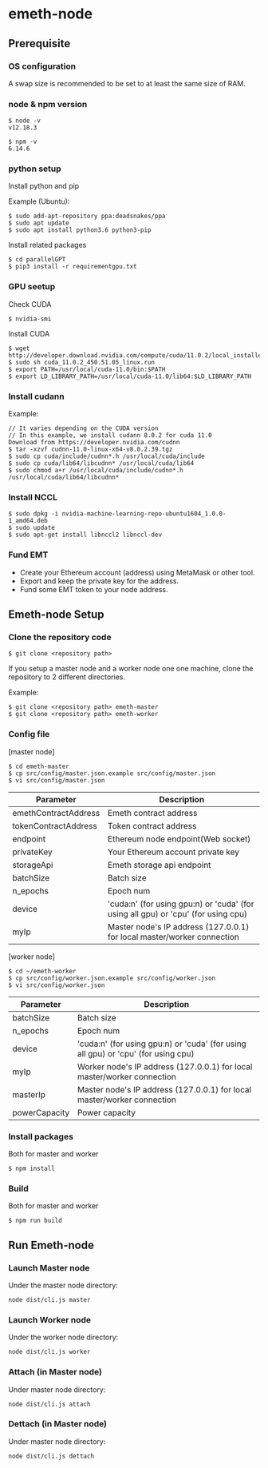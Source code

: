 # emeth-node

## Prerequisite
### OS configuration
A swap size is recommended to be set to at least the same size of RAM.

### node & npm version
```
$ node -v
v12.18.3

$ npm -v
6.14.6
```

### python setup
Install python and pip

Example (Ubuntu):
```
$ sudo add-apt-repository ppa:deadsnakes/ppa
$ sudo apt update
$ sudo apt install python3.6 python3-pip
```

Install related packages
```
$ cd parallelGPT
$ pip3 install -r requirementgpu.txt
```

### GPU seetup
Check CUDA
```
$ nvidia-smi
```

Install CUDA
```
$ wget http://developer.download.nvidia.com/compute/cuda/11.0.2/local_installers/cuda_11.0.2_450.51.05_linux.run
$ sudo sh cuda_11.0.2_450.51.05_linux.run
$ export PATH=/usr/local/cuda-11.0/bin:$PATH
$ export LD_LIBRARY_PATH=/usr/local/cuda-11.0/lib64:$LD_LIBRARY_PATH
```

### Install cudann

Example:
```
// It varies depending on the CUDA version
// In this example, we install cudann 8.0.2 for cuda 11.0
Download from https://developer.nvidia.com/cudnn
$ tar -xzvf cudnn-11.0-linux-x64-v8.0.2.39.tgz
$ sudo cp cuda/include/cudnn*.h /usr/local/cuda/include
$ sudo cp cuda/lib64/libcudnn* /usr/local/cuda/lib64
$ sudo chmod a+r /usr/local/cuda/include/cudnn*.h /usr/local/cuda/lib64/libcudnn*
```

### Install NCCL
```
$ sudo dpkg -i nvidia-machine-learning-repo-ubuntu1604_1.0.0-1_amd64.deb
$ sudo update
$ sudo apt-get install libnccl2 libnccl-dev
```

### Fund EMT
- Create your Ethereum account (address) using MetaMask or other tool.
- Export and keep the private key for the address.
- Fund some EMT token to your node address.

## Emeth-node Setup
### Clone the repository code
```
$ git clone <repository path>
```

If you setup a master node and a worker node one one machine, clone the repository to 2 different directories.

Example:
```
$ git clone <repository path> emeth-master
$ git clone <repository path> emeth-worker
```

### Config file
[master node]
```
$ cd emeth-master
$ cp src/config/master.json.example src/config/master.json
$ vi src/config/master.json
```
| Parameter | Description |
| --------- | ---------------------------------------- |
| emethContractAddress | Emeth contract address |
| tokenContractAddress | Token contract address |
| endpoint | Ethereum node endpoint(Web socket) |
| privateKey | Your Ethereum account private key |
| storageApi | Emeth storage api endpoint |
| batchSize | Batch size |
| n_epochs | Epoch num |
| device | 'cuda:n' (for using gpu:n) or 'cuda' (for using all gpu) or 'cpu' (for using cpu) |
| myIp | Master node's IP address (127.0.0.1) for local master/worker connection |

[worker node]
```
$ cd ~/emeth-worker
$ cp src/config/worker.json.example src/config/worker.json
$ vi src/config/worker.json
```
| Parameter | Description |
| --------- | ---------------------------------------- |
| batchSize | Batch size |
| n_epochs | Epoch num |
| device | 'cuda:n' (for using gpu:n) or 'cuda' (for using all gpu) or 'cpu' (for using cpu) |
| myIp | Worker node's IP address (127.0.0.1) for local master/worker connection |
| masterIp | Master node's IP address (127.0.0.1) for local master/worker connection |
| powerCapacity | Power capacity |

### Install packages
Both for master and worker
```
$ npm install
```

### Build
Both for master and worker
```
$ npm run build
```

## Run Emeth-node
### Launch Master node
Under the master node directory:
```
node dist/cli.js master
```

### Launch Worker node
Under the worker node directory:
```
node dist/cli.js worker
```

### Attach (in Master node)
Under master node directory:
```
node dist/cli.js attach
```

### Dettach (in Master node)
Under master node directory:
```
node dist/cli.js dettach
```
